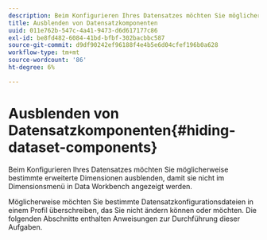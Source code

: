 ```yaml
---
description: Beim Konfigurieren Ihres Datensatzes möchten Sie möglicherweise bestimmte erweiterte Dimensionen ausblenden, damit sie nicht im Dimensionsmenü in Data Workbench angezeigt werden.
title: Ausblenden von Datensatzkomponenten
uuid: 011e762b-547c-4a41-9473-d6d617177c86
exl-id: be8fd482-6084-41bd-bfbf-302bacbbc587
source-git-commit: d9df90242ef96188f4e4b5e6d04cfef196b0a628
workflow-type: tm+mt
source-wordcount: '86'
ht-degree: 6%

---
```


# Ausblenden von Datensatzkomponenten{#hiding-dataset-components}

Beim Konfigurieren Ihres Datensatzes möchten Sie möglicherweise bestimmte erweiterte Dimensionen ausblenden, damit sie nicht im Dimensionsmenü in Data Workbench angezeigt werden.

Möglicherweise möchten Sie bestimmte Datensatzkonfigurationsdateien in einem Profil überschreiben, das Sie nicht ändern können oder möchten. Die folgenden Abschnitte enthalten Anweisungen zur Durchführung dieser Aufgaben.
